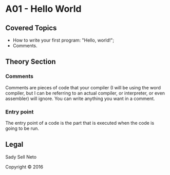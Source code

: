 # A01 - Hello World

## Covered Topics
- How to write your first program: "Hello, world!";
- Comments.

## Theory Section

### Comments
Comments are pieces of code that your compiler (I will be using the word compiler, but I can be referring to an actual compiler, or interpreter, or even assembler) will ignore. You can write anything you want in a comment.

### Entry point
The entry point of a code is the part that is executed when the code is going to be run.

## Legal
Sady Sell Neto

Copyright &copy; 2016
